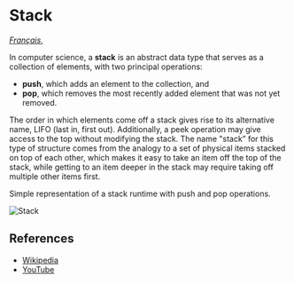 Stack
=====

[*Français*](README.fr-FR.md),

In computer science, a **stack** is an abstract data type that serves as a collection of elements, with two principal operations:

-   **push**, which adds an element to the collection, and
-   **pop**, which removes the most recently added element that was not yet removed.

The order in which elements come off a stack gives rise to its alternative name, LIFO (last in, first out). Additionally, a peek operation may give access to the top without modifying the stack. The name "stack” for this type of structure comes from the analogy to a set of physical items stacked on top of each other, which makes it easy to take an item off the top of the stack, while getting to an item deeper in the stack may require taking off multiple other items first.

Simple representation of a stack runtime with push and pop operations.

![Stack](https://upload.wikimedia.org/wikipedia/commons/b/b4/Lifo_stack.png)

References
----------

-   [Wikipedia](https://en.wikipedia.org/wiki/Stack_(abstract_data_type))
-   [YouTube](https://www.youtube.com/watch?v=wjI1WNcIntg&list=PLLXdhg_r2hKA7DPDsunoDZ-Z769jWn4R8&index=3&)
